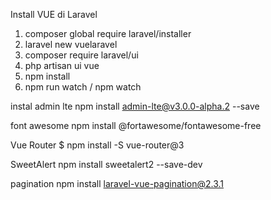 Install VUE di Laravel

1. composer global require laravel/installer
2. laravel new vuelaravel
3. composer require laravel/ui
4. php artisan ui vue
5. npm install
6. npm run watch / npm watch

instal admin lte
npm install admin-lte@v3.0.0-alpha.2 --save

font awesome
npm install @fortawesome/fontawesome-free

Vue Router
$ npm install -S vue-router@3

SweetAlert
npm install sweetalert2 --save-dev

pagination
npm install laravel-vue-pagination@2.3.1
